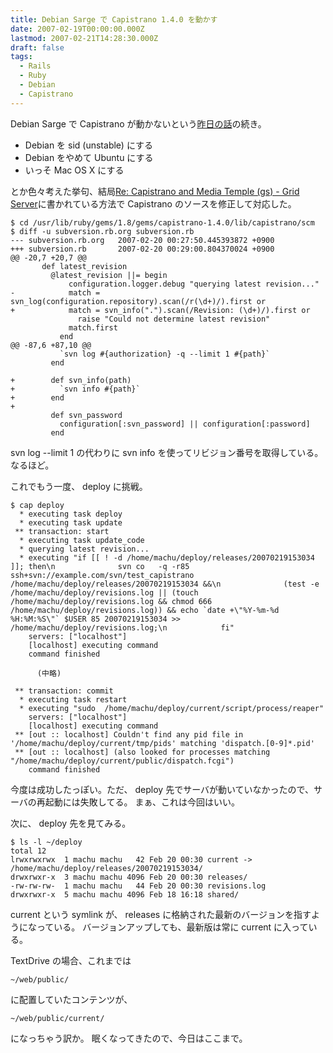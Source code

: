 ```yaml
---
title: Debian Sarge で Capistrano 1.4.0 を動かす
date: 2007-02-19T00:00:00.000Z
lastmod: 2007-02-21T14:28:30.000Z
draft: false
tags:
  - Rails
  - Ruby
  - Debian
  - Capistrano
---
```


Debian Sarge で Capistrano が動かないという[昨日の話](/posts/20070218/p02)の続き。

- Debian を sid (unstable) にする
- Debian をやめて Ubuntu にする
- いっそ Mac OS X にする

とか色々考えた挙句、結局[Re: Capistrano and Media Temple (gs) - Grid Server](http://www.arcknowledge.com/gmane.comp.lang.ruby.capistrano.general/2006-11/msg00106.html)に書かれている方法で Capistrano のソースを修正して対応した。

```
$ cd /usr/lib/ruby/gems/1.8/gems/capistrano-1.4.0/lib/capistrano/scm
$ diff -u subversion.rb.org subversion.rb
--- subversion.rb.org   2007-02-20 00:27:50.445393872 +0900
+++ subversion.rb       2007-02-20 00:29:00.804370024 +0900
@@ -20,7 +20,7 @@
       def latest_revision
         @latest_revision ||= begin
             configuration.logger.debug "querying latest revision..."
-            match = svn_log(configuration.repository).scan(/r(\d+)/).first or
+            match = svn_info(".").scan(/Revision: (\d+)/).first or
               raise "Could not determine latest revision"
             match.first
           end
@@ -87,6 +87,10 @@
           `svn log #{authorization} -q --limit 1 #{path}`
         end

+        def svn_info(path)
+          `svn info #{path}`
+        end
+
         def svn_password
           configuration[:svn_password] || configuration[:password]
         end
```

svn log --limit 1 の代わりに svn info を使ってリビジョン番号を取得している。 なるほど。

これでもう一度、 deploy に挑戦。

```
$ cap deploy
  * executing task deploy
  * executing task update
 ** transaction: start
  * executing task update_code
  * querying latest revision...
  * executing "if [[ ! -d /home/machu/deploy/releases/20070219153034 ]]; then\n              svn co   -q -r85 ssh+svn://example.com/svn/test_capistrano /home/machu/deploy/releases/20070219153034 &&\n              (test -e /home/machu/deploy/revisions.log || (touch /home/machu/deploy/revisions.log && chmod 666 /home/machu/deploy/revisions.log)) && echo `date +\"%Y-%m-%d %H:%M:%S\"` $USER 85 20070219153034 >> /home/machu/deploy/revisions.log;\n            fi"
    servers: ["localhost"]
    [localhost] executing command
    command finished

      (中略)

 ** transaction: commit
  * executing task restart
  * executing "sudo  /home/machu/deploy/current/script/process/reaper"
    servers: ["localhost"]
    [localhost] executing command
 ** [out :: localhost] Couldn't find any pid file in '/home/machu/deploy/current/tmp/pids' matching 'dispatch.[0-9]*.pid'
 ** [out :: localhost] (also looked for processes matching "/home/machu/deploy/current/public/dispatch.fcgi")
    command finished
```

今度は成功したっぽい。ただ、 deploy 先でサーバが動いていなかったので、サーバの再起動には失敗してる。 まぁ、これは今回はいい。

次に、 deploy 先を見てみる。

```
$ ls -l ~/deploy
total 12
lrwxrwxrwx  1 machu machu   42 Feb 20 00:30 current -> /home/machu/deploy/releases/20070219153034/
drwxrwxr-x  3 machu machu 4096 Feb 20 00:30 releases/
-rw-rw-rw-  1 machu machu   44 Feb 20 00:30 revisions.log
drwxrwxr-x  5 machu machu 4096 Feb 18 16:18 shared/
```

current という symlink が、 releases に格納された最新のバージョンを指すようになっている。 バージョンアップしても、最新版は常に current に入っている。

TextDrive の場合、これまでは

```
~/web/public/
```

に配置していたコンテンツが、

```
~/web/public/current/
```

になっちゃう訳か。 眠くなってきたので、今日はここまで。
